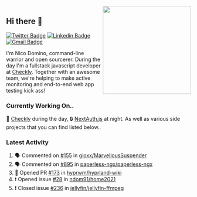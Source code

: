 <img align="right" src="https://user-images.githubusercontent.com/7415984/172472491-91b16eac-fa22-4ecf-92df-d687139fd1f9.gif" width="240" />

## Hi there 👋

[![Twitter Badge](https://img.shields.io/badge/-@ndom91-1ca0f1?style=flat-square&labelColor=1ca0f1&logo=twitter&logoColor=white&link=https://twitter.com/ndom91)](https://twitter.com/ndom91) [![Linkedin Badge](https://img.shields.io/badge/-ndom91-blue?style=flat-square&logo=Linkedin&logoColor=white&link=https://www.linkedin.com/in/ndom91/)](https://www.linkedin.com/in/ndom91/) [![Gmail Badge](https://img.shields.io/badge/-yo@ndo.dev-c14438?style=flat-square&logo=mail.ru&logoColor=white&link=mailto:yo@ndo.dev)](mailto:yo@ndo.dev)

I'm Nico Domino, command-line warrior and open sourcerer. During the day I'm a fullstack javascript developer at [Checkly](https://checklyhq.com). Together with an awesome team, we're helping to make active monitoring and end-to-end web app testing kick ass!

### Currently Working On..

🦝 [Checkly](https://checklyhq.com) during the day, 🔒 [NextAuth.js](https://github.com/nextauthjs/next-auth) at night. As well as various side projects that you can find listed below..

<!--START_SECTION_PROFILE_VIEWS:readme-info-->
<!--END_SECTION_PROFILE_VIEWS:readme-info-->

<!--START_SECTION_DAILY_COMMIT:readme-info-->
<!--END_SECTION_DAILY_COMMIT:readme-info-->

<!--START_SECTION_WEEKLY_COMMIT:readme-info-->
<!--END_SECTION_WEEKLY_COMMIT:readme-info-->

### Latest Activity

<!--START_SECTION:activity-->
1. 🗣 Commented on [#155](https://github.com/gioxx/MarvellousSuspender/issues/155) in [gioxx/MarvellousSuspender](https://github.com/gioxx/MarvellousSuspender)
2. 🗣 Commented on [#895](https://github.com/paperless-ngx/paperless-ngx/issues/895) in [paperless-ngx/paperless-ngx](https://github.com/paperless-ngx/paperless-ngx)
3. 💪 Opened PR [#173](https://github.com/hyprwm/hyprland-wiki/pull/173) in [hyprwm/hyprland-wiki](https://github.com/hyprwm/hyprland-wiki)
4. ❗️ Opened issue [#28](https://github.com/ndom91/home2021/issues/28) in [ndom91/home2021](https://github.com/ndom91/home2021)
5. ❗️ Closed issue [#236](https://github.com/jellyfin/jellyfin-ffmpeg/issues/236) in [jellyfin/jellyfin-ffmpeg](https://github.com/jellyfin/jellyfin-ffmpeg)
<!--END_SECTION:activity-->
